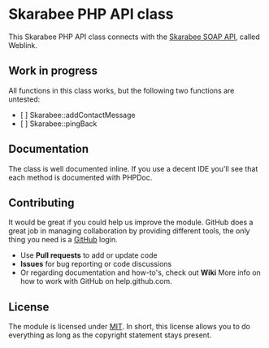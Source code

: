 # Skarabee PHP API class

This Skarabee PHP API class connects with the [Skarabee SOAP API](http://www.skarabee.be), called Weblink.

## Work in progress

All functions in this class works,
but the following two functions are untested:
- [ ] Skarabee::addContactMessage
- [ ] Skarabee::pingBack

## Documentation

The class is well documented inline. If you use a decent IDE you'll see that each method is documented with PHPDoc.

## Contributing

It would be great if you could help us improve the module. GitHub does a great job in managing collaboration by providing different tools, the only thing you need is a [GitHub](http://github.com) login.

* Use **Pull requests** to add or update code
* **Issues** for bug reporting or code discussions
* Or regarding documentation and how-to's, check out **Wiki**
More info on how to work with GitHub on help.github.com.

## License

The module is licensed under [MIT](./LICENSE.md). In short, this license allows you to do everything as long as the copyright statement stays present.